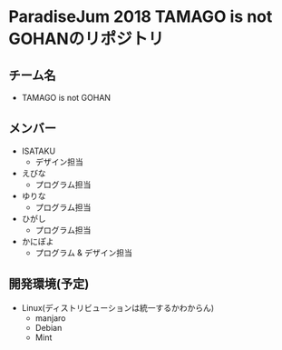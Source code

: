 # ParadiseJum 2018 TAMAGO is not GOHANのリポジトリ

## チーム名
* TAMAGO is not GOHAN

## メンバー
* ISATAKU
  * デザイン担当
* えびな
  * プログラム担当
* ゆりな
  * プログラム担当
* ひがし
  * プログラム担当
* かにぽよ
  * プログラム & デザイン担当

## 開発環境(予定)
* Linux(ディストリビューションは統一するかわからん)
  * manjaro
  * Debian
  * Mint
